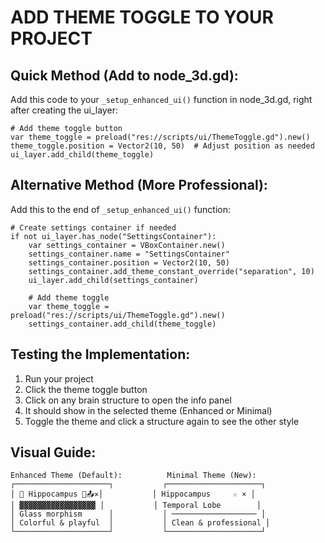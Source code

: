 # ADD THEME TOGGLE TO YOUR PROJECT

## Quick Method (Add to node_3d.gd):

Add this code to your `_setup_enhanced_ui()` function in node_3d.gd, right after creating the ui_layer:

```gdscript
# Add theme toggle button
var theme_toggle = preload("res://scripts/ui/ThemeToggle.gd").new()
theme_toggle.position = Vector2(10, 50)  # Adjust position as needed
ui_layer.add_child(theme_toggle)
```

## Alternative Method (More Professional):

Add this to the end of `_setup_enhanced_ui()` function:

```gdscript
# Create settings container if needed
if not ui_layer.has_node("SettingsContainer"):
	var settings_container = VBoxContainer.new()
	settings_container.name = "SettingsContainer"
	settings_container.position = Vector2(10, 50)
	settings_container.add_theme_constant_override("separation", 10)
	ui_layer.add_child(settings_container)
	
	# Add theme toggle
	var theme_toggle = preload("res://scripts/ui/ThemeToggle.gd").new()
	settings_container.add_child(theme_toggle)
```

## Testing the Implementation:

1. Run your project
2. Click the theme toggle button
3. Click on any brain structure to open the info panel
4. It should show in the selected theme (Enhanced or Minimal)
5. Toggle the theme and click a structure again to see the other style

## Visual Guide:

```
Enhanced Theme (Default):          Minimal Theme (New):
┌─────────────────────┐           ┌─────────────────────┐
│ 🧠 Hippocampus 🔖📤✕│           │ Hippocampus     ☆ × │
│ ▓▓▓▓▓▓▓▓▓▓▓▓▓▓▓▓▓ │           │ Temporal Lobe        │
│ Glass morphism      │           │ ─────────────────── │
│ Colorful & playful  │           │ Clean & professional │
└─────────────────────┘           └─────────────────────┘
```
